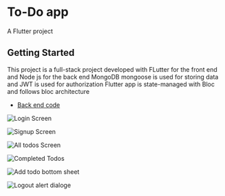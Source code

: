 # To-Do app

A Flutter project

## Getting Started

This project is a full-stack project developed with FLutter for the front end and Node js for the back end
MongoDB mongoose is used for storing data and JWT is used for authorization
Flutter app is state-managed with Bloc and follows bloc architecture

- [Back end code](https://github.com/Vineeth-Kolichal/todo-api)

![Login Screen](https://github.com/Vineeth-Kolichal/todo-app/assets/92266542/560a58dd-b4ec-42cf-a645-52e75625c459)

![Signup Screen](https://github.com/Vineeth-Kolichal/todo-app/assets/92266542/c3f6cb52-7815-4c02-a356-3c4a1704ee61)

![All todos Screen](https://github.com/Vineeth-Kolichal/todo-app/assets/92266542/e1e14cb1-e521-4cab-9f2f-3791800481fe)

![Completed Todos](https://github.com/Vineeth-Kolichal/todo-app/assets/92266542/76af0721-2ce5-46af-944d-a4eea57635dd)

![Add todo bottom sheet](https://github.com/Vineeth-Kolichal/todo-app/assets/92266542/b836f0a7-01e0-4fbb-8a4e-fd71406b7961)

![Logout alert dialoge](https://github.com/Vineeth-Kolichal/todo-app/assets/92266542/4c2514a3-df1c-47e8-9ef4-aa3669d48514)
